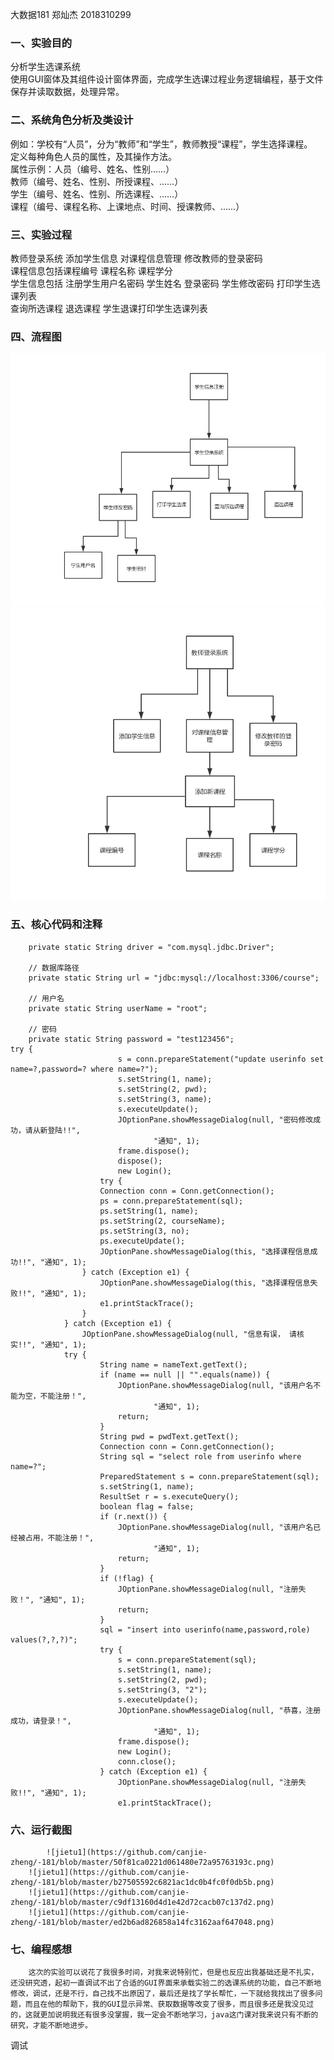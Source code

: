 大数据181 郑灿杰 2018310299  
### 一、实验目的  
分析学生选课系统  
使用GUI窗体及其组件设计窗体界面，完成学生选课过程业务逻辑编程，基于文件保存并读取数据，处理异常。  
### 二、系统角色分析及类设计  
例如：学校有“人员”，分为“教师”和“学生”，教师教授“课程”，学生选择课程。  
定义每种角色人员的属性，及其操作方法。  
属性示例：​人员（编号、姓名、性别……）  
教师（编号、姓名、性别、所授课程、……）  
​学生（编号、姓名、性别、所选课程、……）  
​课程（编号、课程名称、上课地点、时间、授课教师、……）  
### 三、实验过程
教师登录系统 添加学生信息 对课程信息管理 修改教师的登录密码  
课程信息包括课程编号 课程名称 课程学分  
学生信息包括 注册学生用户名密码 学生姓名 登录密码 学生修改密码 打印学生选课列表  
查询所选课程  退选课程 学生退课打印学生选课列表  
### 四、流程图  
![liucheng](https://github.com/canjie-zheng/-181/blob/master/%E5%AD%A6%E7%94%9F.jpg)  
![liucheng](https://github.com/canjie-zheng/-181/blob/master/%E6%95%99%E5%B8%88.jpg)  
### 五、核心代码和注释  
```// 启动jar包路径
	private static String driver = "com.mysql.jdbc.Driver";

	// 数据库路径
	private static String url = "jdbc:mysql://localhost:3306/course";

	// 用户名
	private static String userName = "root";

	// 密码
	private static String password = "test123456";
try {
						s = conn.prepareStatement("update userinfo set name=?,password=? where name=?");
						s.setString(1, name);
						s.setString(2, pwd);
						s.setString(3, name);
						s.executeUpdate();
						JOptionPane.showMessageDialog(null, "密码修改成功，请从新登陆!!",
								"通知", 1);
						frame.dispose();
						dispose();
						new Login();
					try {
					Connection conn = Conn.getConnection();
					ps = conn.prepareStatement(sql);
					ps.setString(1, name);
					ps.setString(2, courseName);
					ps.setString(3, no);
					ps.executeUpdate();
					JOptionPane.showMessageDialog(this, "选择课程信息成功!!", "通知", 1);
				} catch (Exception e1) {
					JOptionPane.showMessageDialog(this, "选择课程信息失败!!", "通知", 1);
					e1.printStackTrace();
				}
			} catch (Exception e1) {
				JOptionPane.showMessageDialog(null, "信息有误， 请核实!!", "通知", 1);
			try {
					String name = nameText.getText();
					if (name == null || "".equals(name)) {
						JOptionPane.showMessageDialog(null, "该用户名不能为空，不能注册！",
								"通知", 1);
						return;
					}
					String pwd = pwdText.getText();
					Connection conn = Conn.getConnection();
					String sql = "select role from userinfo where name=?";
					PreparedStatement s = conn.prepareStatement(sql);
					s.setString(1, name);
					ResultSet r = s.executeQuery();
					boolean flag = false;
					if (r.next()) {
						JOptionPane.showMessageDialog(null, "该用户名已经被占用，不能注册！",
								"通知", 1);
						return;
					}
					if (!flag) {
						JOptionPane.showMessageDialog(null, "注册失败！", "通知", 1);
						return;
					}
					sql = "insert into userinfo(name,password,role) values(?,?,?)";
					try {
						s = conn.prepareStatement(sql);
						s.setString(1, name);
						s.setString(2, pwd);
						s.setString(3, "2");
						s.executeUpdate();
						JOptionPane.showMessageDialog(null, "恭喜，注册成功，请登录！",
								"通知", 1);
						frame.dispose();
						new Login();
						conn.close();
					} catch (Exception e1) {
						JOptionPane.showMessageDialog(null, "注册失败!!", "通知", 1);
						e1.printStackTrace();
```
### 六、运行截图  
            ![jietu1](https://github.com/canjie-zheng/-181/blob/master/50f81ca0221d061480e72a95763193c.png)  
	    ![jietu1](https://github.com/canjie-zheng/-181/blob/master/b27505592c6821ac1dc0b4fc0f0db5b.png)  
	    ![jietu1](https://github.com/canjie-zheng/-181/blob/master/c9df13160d4d1e42d72cacb07c137d2.png)  
	    ![jietu1](https://github.com/canjie-zheng/-181/blob/master/ed2b6ad826858a14fc3162aaf647048.png)  
### 七、编程感想  
	    这次的实验可以说花了我很多时间，对我来说特别忙，但是也反应出我基础还是不扎实，还没研究透，起初一直调试不出了合适的GUI界面来承载实验二的选课系统的功能，自己不断地修改，调试，还是不行，自己找不出原因了，最后还是找了学长帮忙，一下就给我找出了很多问题，而且在他的帮助下，我的GUI显示异常、获取数据等改变了很多，而且很多还是我没见过的，这就更加说明我还有很多没掌握，我一定会不断地学习，java这门课对我来说只有不断的研究，才能不断地进步。
调试
